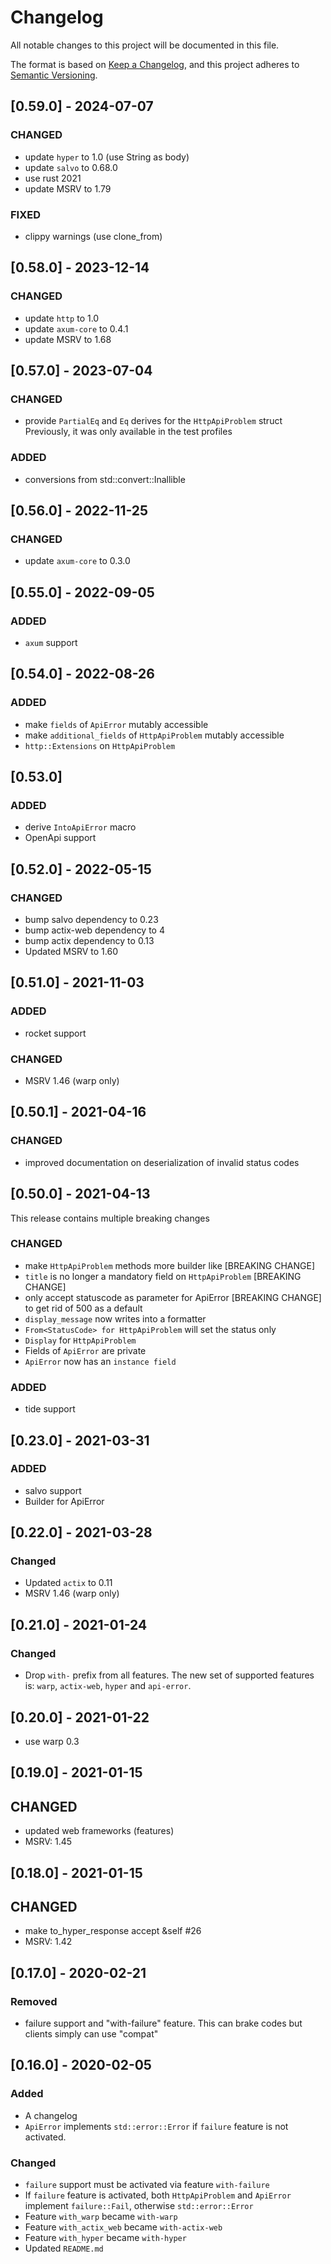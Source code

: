 # Changelog
All notable changes to this project will be documented in this file.

The format is based on [Keep a Changelog](https://keepachangelog.com/en/1.0.0/),
and this project adheres to [Semantic Versioning](https://semver.org/spec/v2.0.0.html).

## [0.59.0] - 2024-07-07

### CHANGED

- update `hyper` to 1.0 (use String as body)
- update `salvo` to 0.68.0
- use rust 2021
- update MSRV to 1.79

### FIXED

- clippy warnings (use clone_from)

## [0.58.0] - 2023-12-14

### CHANGED

- update `http` to 1.0
- update `axum-core` to 0.4.1
- update MSRV to 1.68

## [0.57.0] - 2023-07-04

### CHANGED

- provide `PartialEq` and `Eq` derives for the `HttpApiProblem` struct
Previously, it was only available in the test profiles

### ADDED

- conversions from std::convert::Inallible

## [0.56.0] - 2022-11-25

### CHANGED

- update `axum-core` to 0.3.0

## [0.55.0] - 2022-09-05

### ADDED

- `axum` support

## [0.54.0] - 2022-08-26

### ADDED

- make `fields` of `ApiError` mutably accessible
- make `additional_fields` of `HttpApiProblem` mutably accessible
- `http::Extensions` on `HttpApiProblem`

## [0.53.0]

### ADDED

- derive `IntoApiError` macro
- OpenApi support

## [0.52.0] - 2022-05-15

### CHANGED

- bump salvo dependency to 0.23
- bump actix-web dependency to 4
- bump actix dependency to 0.13
- Updated MSRV to 1.60

## [0.51.0] - 2021-11-03

### ADDED

- rocket support

### CHANGED

- MSRV 1.46 (warp only)

## [0.50.1] - 2021-04-16

### CHANGED

- improved documentation on deserialization of invalid status codes
## [0.50.0] - 2021-04-13

This release contains multiple breaking changes

### CHANGED

- make `HttpApiProblem` methods more builder like [BREAKING CHANGE]
- `title` is no longer a mandatory field on `HttpApiProblem` [BREAKING CHANGE]
- only accept statuscode as parameter for ApiError [BREAKING CHANGE] to get rid of 500 as a default
- `display_message` now writes into a formatter
- `From<StatusCode> for HttpApiProblem` will set the status only
- `Display` for `HttpApiProblem`
- Fields of `ApiError` are private
- `ApiError` now has an `instance field`

### ADDED

- tide support

## [0.23.0] - 2021-03-31

### ADDED

- salvo support
- Builder for ApiError

## [0.22.0] - 2021-03-28

### Changed

- Updated `actix` to 0.11
- MSRV 1.46 (warp only)
## [0.21.0] - 2021-01-24

### Changed

- Drop `with-` prefix from all features.
  The new set of supported features is: `warp`, `actix-web`, `hyper` and `api-error`.

## [0.20.0] - 2021-01-22

- use warp 0.3

## [0.19.0] - 2021-01-15

## CHANGED
- updated web frameworks (features)
- MSRV: 1.45


## [0.18.0] - 2021-01-15

## CHANGED

- make to_hyper_response accept &self #26
- MSRV: 1.42

## [0.17.0] - 2020-02-21
### Removed
- failure support and "with-failure" feature. This can brake codes but clients simply can use "compat"

## [0.16.0] - 2020-02-05
### Added
- A changelog
- `ApiError` implements `std::error::Error` if `failure` feature is not activated.

### Changed
- `failure` support must be activated via feature `with-failure`
- If `failure` feature is activated, both `HttpApiProblem` and `ApiError` implement `failure::Fail`, otherwise `std::error::Error`
- Feature `with_warp` became `with-warp`
- Feature `with_actix_web` became `with-actix-web`
- Feature `with_hyper` became `with-hyper`
- Updated `README.md`
